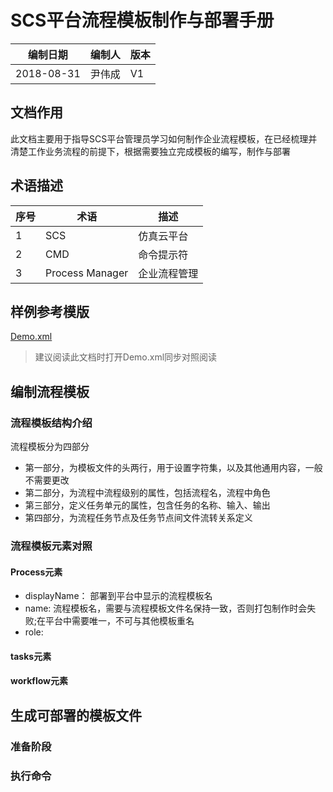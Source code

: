 # SCS平台流程模板制作与部署手册
编制日期 | 编制人 | 版本
---| --- |--- 
2018-08-31 | 尹伟成 | V1

## 文档作用
此文档主要用于指导SCS平台管理员学习如何制作企业流程模板，在已经梳理并清楚工作业务流程的前提下，根据需要独立完成模板的编写，制作与部署
## 术语描述
|序号 | 术语 | 描述|
|:--- |---| --- |
|1 | SCS | 仿真云平台
|2 | CMD | 命令提示符|
|3 | Process Manager | 企业流程管理
## 样例参考模版
[Demo.xml](/download/demo_xml)
<br/>

> 建议阅读此文档时打开Demo.xml同步对照阅读

## 编制流程模板
### 流程模板结构介绍
流程模板分为四部分
<br/>
- 第一部分，为模板文件的头两行，用于设置字符集，以及其他通用内容，一般不需要更改
- 第二部分，为流程中流程级别的属性，包括流程名，流程中角色
- 第三部分，定义任务单元的属性，包含任务的名称、输入、输出
- 第四部分，为流程任务节点及任务节点间文件流转关系定义

### 流程模板元素对照
#### Process元素
- displayName：
部署到平台中显示的流程模板名
- name:
流程模板名，需要与流程模板文件名保持一致，否则打包制作时会失败;在平台中需要唯一，不可与其他模板重名
- role:

#### tasks元素
#### workflow元素
## 生成可部署的模板文件
### 准备阶段
### 执行命令